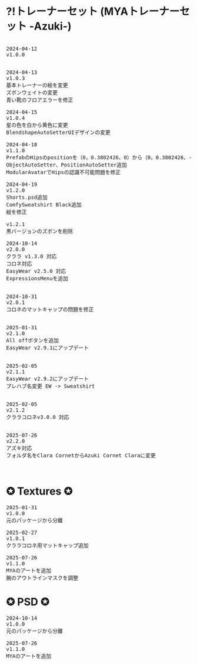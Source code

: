 # ?!トレーナーセット  (MYAトレーナーセット -Azuki-)

<pre>

2024-04-12
v1.0.0


2024-04-13
v1.0.3
基本トレーナーの絵を変更
ズボンウェイトの変更
青い靴のフロアエラーを修正

2024-04-15
v1.0.4
星の色を白から黄色に変更
BlendshapeAutoSetterUIデザインの変更

2024-04-18
v1.1.0
PrefabのHipsのpositionを（0，0.3802426、0）から（0，0.3802426、-0.01990326）に変更。fbxでは（0，0.3802426、0）です
ObjectAutoSetter、PositionAutoSetter追加
ModularAvatarでHipsの認識不可能問題を修正

2024-04-19
v1.2.0
Shorts.psd追加
ComfySweatshirt Black追加
絵を修正

v1.2.1
黒バージョンのズボンを削除

2024-10-14
v2.0.0
クララ v1.3.0 対応
コロネ対応
EasyWear v2.5.0 対応
ExpressionsMenuを追加


2024-10-31
v2.0.1
コロネのマットキャップの問題を修正


2025-01-31
v2.1.0
All offボタンを追加
EasyWear v2.9.1にアップデート


2025-02-05
v2.1.1
EasyWear v2.9.2にアップデート
プレハブ名変更 EW -> Sweatshirt


2025-02-05
v2.1.2
クララコロネv3.0.0 対応

  
2025-07-26
v2.2.0
アズキ対応
フォルダ名をClara CornetからAzuki Cornet Claraに変更


</pre>

# ✪ Textures ✪

<pre>
2025-01-31
v1.0.0
元のパッケージから分離

2025-02-27
v1.0.1
クララコロネ用マットキャップ追加

2025-07-26
v1.1.0
MYAのアートを追加
腕のアウトラインマスクを調整
</pre>

# ✪ PSD ✪
<pre>
2024-10-14
v1.0.0
元のパッケージから分離

2025-07-26
v1.1.0
MYAのアートを追加

</pre>
